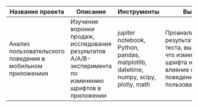 |Название проекта|Описание|Инструменты|Вывод|
|-|--------|---|---|
|Анализ пользовательского поведения в мобильном приложениия|Изучение воронки продаж, исследование результатов A/A/B-эксперимента по изменению шрифтов в приложении|jupiter notebook, Python, pandas, matplotlib, datetime, numpy, scipy, plotly, math|Проанализировала результаты А/А/В теста, выяснила, что изменение шрифта не оказало влияние на поведения пользователей|

